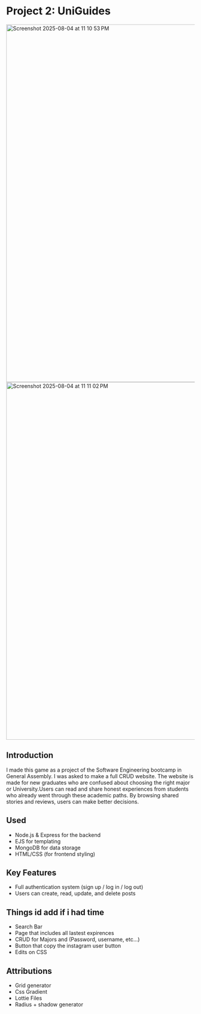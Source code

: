 # Project 2: UniGuides
<img width="1470" height="956" alt="Screenshot 2025-08-04 at 11 10 53 PM" src="https://github.com/user-attachments/assets/c57347fe-deb8-48ba-a26d-5b5e79b7b44e" />
<img width="1470" height="956" alt="Screenshot 2025-08-04 at 11 11 02 PM" src="https://github.com/user-attachments/assets/bb4785fc-baef-4191-8edf-7fe3b546fad2" />


## Introduction
I made this game as a project of the Software Engineering bootcamp in General Assembly. I was asked to make a full CRUD website. The website is made for new graduates who are confused about choosing the right major or University.Users can read and share honest experiences from students who already went through these academic paths. By browsing shared stories and reviews, users can make better decisions.
## Used
- Node.js & Express for the backend
- EJS for templating
- MongoDB for data storage
- HTML/CSS (for frontend styling)
## Key Features
- Full authentication system (sign up / log in / log out)
- Users can create, read, update, and delete posts
## Things id add if i had time
- Search Bar
- Page that includes all lastest expirences
- CRUD for Majors and (Password, username, etc...)
- Button that copy the instagram user button
- Edits on CSS
## Attributions
- Grid generator
- Css Gradient
- Lottie Files
- Radius + shadow generator
